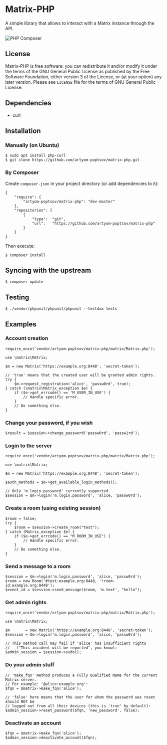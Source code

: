 # Matrix-PHP
A simple library that allows to interact with a Matrix instance through the API.

![PHP Composer](https://github.com/artyom-poptsov/matrix-php/workflows/PHP%20Composer/badge.svg)

## License
Matrix-PHP is free software: you can redistribute it and/or modify it under the
terms of the GNU General Public License as published by the Free Software
Foundation, either version 3 of the License, or (at your option) any later
version. Please see `LICENSE` file for the terms of GNU General Public License.

## Dependencies
- curl

## Installation
### Manually (on Ubuntu)
```
$ sudo apt install php-curl
$ git clone https://github.com/artyom-poptsov/matrix-php.git
```

### By Composer
Create `composer.json` in your project directory (or add dependencies to it):
```
{
    "require": {
        "artyom-poptsov/matrix-php": "dev-master"
    },
    "repositories": [
        {
            "type":  "git",
            "url":   "https://github.com/artyom-poptsov/matrix-php"
        }
    ]
}
```

Then execute:
```
$ composer install
```

## Syncing with the upstream
```
$ composer update
```

## Testing
```
$ ./vendor/phpunit/phpunit/phpunit --testdox tests
```

## Examples
### Account creation
```
require_once('vendor/artyom-poptsov/matrix-php/matrix/Matrix.php');

use \matrix\Matrix;

$m = new Matrix('https://example.org:8448', 'secret-token');

// 'true' means that the created user will be granted admin rights.
try {
    $m->request_registration('alice', 'passw0rd', true);
} catch (\matrix\Matrix_exception $e) {
    if ($e->get_errcode() == 'M_USER_IN_USE') {
        // Handle specific error.
    }
    // Do something else.
}

```

### Change your password, if you wish
```
$result = $session->change_password('passw0rd', 'passw1rd');
```

### Login to the server
```
require_once('vendor/artyom-poptsov/matrix-php/matrix/Matrix.php');

use \matrix\Matrix;

$m = new Matrix('https://example.org:8448', 'secret-token');

$auth_methods = $m->get_available_login_methods();

// Only 'm.login.password' currently supported.
$session = $m->login('m.login.password', 'alice, 'passw0rd');
```

### Create a room (using existing session)
```
$room = false;
try {
    $room = $session->create_room("test");
} catch (Matrix_exception $e) {
    if ($e->get_errcode() == "M_ROOM_IN_USE") {
        // Handle specific error.
    }
    // Do something else.
}
```

### Send a message to a room
```
$session = $m->login('m.login.password', 'alice, 'passw0rd');
$room = new Room('#test:example.org:8448, '!room-id:example.org:8448');
$event_id = $session->send_message($room, 'm.text', "hello");
```

### Get admin rights
```
require_once('vendor/artyom-poptsov/matrix-php/matrix/Matrix.php');

use \matrix\Matrix;

$m       = new Matrix('https://example.org:8448', 'secret-token');
$session = $m->login('m.login.password', 'alice, 'passw0rd');

// This method call may fail if 'alice' has insufficient rights
//   ("This incident will be reported", you know):
$admin_session = $session->sudo();
```

### Do your admin stuff
```
// 'make_fqn' method produces a Fully Qualified Name for the current Matrix server.
// For example: '@alice:example.org':
$fqn = $matrix->make_fqn('alice');

// 'false' here means that the user for whom the password was reset should NOT be
// logged out from all their devices (this is 'true' by default):
$admin_session->reset_password($fqn, 'new_password', false);
```

### Deactivate an account
```
$fqn = $matrix->make_fqn('alice');
$admin_session->deactivate_account($fqn);
```
